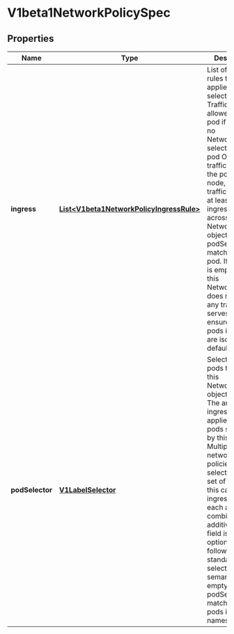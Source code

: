 
# V1beta1NetworkPolicySpec

## Properties
Name | Type | Description | Notes
------------ | ------------- | ------------- | -------------
**ingress** | [**List&lt;V1beta1NetworkPolicyIngressRule&gt;**](V1beta1NetworkPolicyIngressRule.md) | List of ingress rules to be applied to the selected pods. Traffic is allowed to a pod if there are no NetworkPolicies selecting the pod OR if the traffic source is the pod&#39;s local node, OR if the traffic matches at least one ingress rule across all of the NetworkPolicy objects whose podSelector matches the pod. If this field is empty then this NetworkPolicy does not allow any traffic (and serves solely to ensure that the pods it selects are isolated by default). |  [optional]
**podSelector** | [**V1LabelSelector**](V1LabelSelector.md) | Selects the pods to which this NetworkPolicy object applies.  The array of ingress rules is applied to any pods selected by this field. Multiple network policies can select the same set of pods.  In this case, the ingress rules for each are combined additively. This field is NOT optional and follows standard label selector semantics. An empty podSelector matches all pods in this namespace. | 



